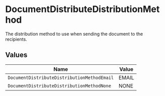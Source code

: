 # DocumentDistributeDistributionMethod

The distribution method to use when sending the document to the recipients.


## Values

| Name                                        | Value                                       |
| ------------------------------------------- | ------------------------------------------- |
| `DocumentDistributeDistributionMethodEmail` | EMAIL                                       |
| `DocumentDistributeDistributionMethodNone`  | NONE                                        |